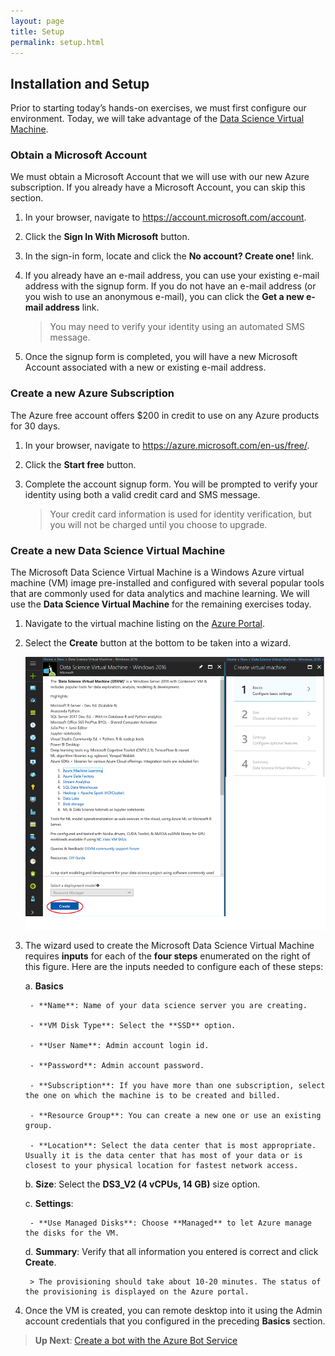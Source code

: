 ```yaml
---
layout: page
title: Setup
permalink: setup.html
---
```


## Installation and Setup

Prior to starting today’s hands-on exercises, we must first configure our environment. Today, we will take advantage of the [Data Science Virtual Machine](https://azuremarketplace.microsoft.com/en-us/marketplace/apps/microsoft-ads.windows-data-science-vm?tab=Overview).

### Obtain a Microsoft Account

We must obtain a Microsoft Account that we will use with our new Azure subscription. If you already have a Microsoft Account, you can skip this section.

1. In your browser, navigate to <https://account.microsoft.com/account>.

1. Click the **Sign In With Microsoft** button.

1. In the sign-in form, locate and click the **No account? Create one!** link.

1. If you already have an e-mail address, you can use your existing e-mail address with the signup form. If you do not have an e-mail address (or you wish to use an anonymous e-mail), you can click the **Get a new e-mail address** link.

    > You may need to verify your identity using an automated SMS message.

1. Once the signup form is completed, you will have a new Microsoft Account associated with a new or existing e-mail address.

### Create a new Azure Subscription

The Azure free account offers $200 in credit to use on any Azure products for 30 days.

1. In your browser, navigate to <https://azure.microsoft.com/en-us/free/>.

1. Click the **Start free** button.

1. Complete the account signup form. You will be prompted to verify your identity using both a valid credit card and SMS message.

    > Your credit card information is used for identity verification, but you will not be charged until you choose to upgrade.

### Create a new Data Science Virtual Machine

The Microsoft Data Science Virtual Machine is a Windows Azure virtual machine (VM) image pre-installed and configured with several popular tools that are commonly used for data analytics and machine learning. We will use the **Data Science Virtual Machine** for the remaining exercises today.

1. Navigate to the virtual machine listing on the [Azure Portal](https://portal.azure.com/#create/microsoft-ads.windows-data-science-vmwindows2016).

1. Select the **Create** button at the bottom to be taken into a wizard.

    ![configure-data-science-vm](./media/configure-data-science-virtual-machine.png)

1. The wizard used to create the Microsoft Data Science Virtual Machine requires **inputs** for each of the **four steps** enumerated on the right of this figure. Here are the inputs needed to configure each of these steps:

    a. **Basics**

        - **Name**: Name of your data science server you are creating.

        - **VM Disk Type**: Select the **SSD** option.

        - **User Name**: Admin account login id.

        - **Password**: Admin account password.

        - **Subscription**: If you have more than one subscription, select the one on which the machine is to be created and billed.

        - **Resource Group**: You can create a new one or use an existing group.

        - **Location**: Select the data center that is most appropriate. Usually it is the data center that has most of your data or is closest to your physical location for fastest network access.

    b. **Size**: Select the **DS3_V2 (4 vCPUs, 14 GB)** size option.

    c. **Settings**:

        - **Use Managed Disks**: Choose **Managed** to let Azure manage the disks for the VM.

    d. **Summary**: Verify that all information you entered is correct and click **Create**.

        > The provisioning should take about 10-20 minutes. The status of the provisioning is displayed on the Azure portal.

1. Once the VM is created, you can remote desktop into it using the Admin account credentials that you configured in the preceding **Basics** section.

> **Up Next**: [Create a bot with the Azure Bot Service](bot.html)
